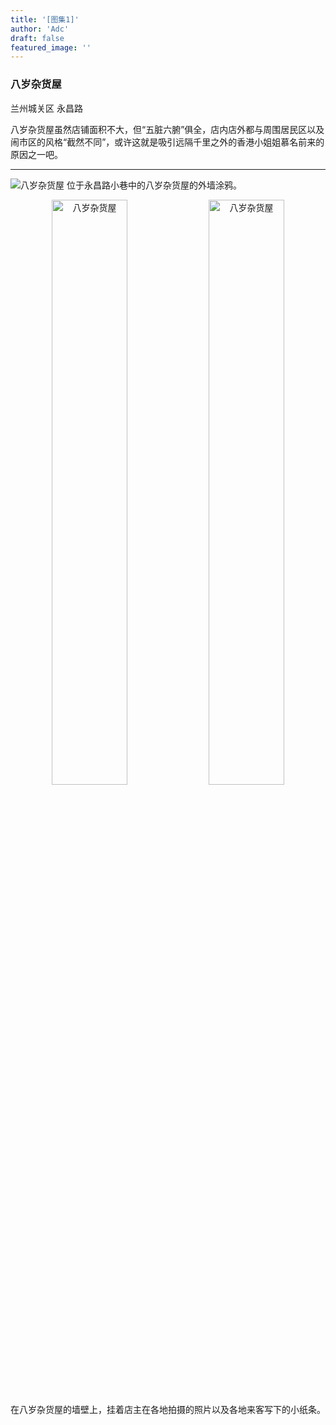 ```yaml
---
title: '[图集1]'
author: 'Adc'
draft: false
featured_image: ''
---
```

### 八岁杂货屋

兰州城关区 永昌路

八岁杂货屋虽然店铺面积不大，但“五脏六腑”俱全，店内店外都与周围居民区以及闹市区的风格“截然不同”，或许这就是吸引远隔千里之外的香港小姐姐慕名前来的原因之一吧。

---

![八岁杂货屋](/images/IMG_9309.JPG)
 位于永昌路小巷中的八岁杂货屋的外墙涂鸦。
 
<center class ='img'>
<img title="八岁杂货屋" src=/images/IMG_9374.JPG width="49%">
<img title="八岁杂货屋" src=/images/IMG_9375.JPG width="49%">
</center>

在八岁杂货屋的墙壁上，挂着店主在各地拍摄的照片以及各地来客写下的小纸条。